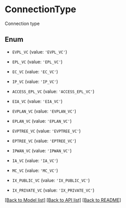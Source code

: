 # ConnectionType

Connection type

## Enum

* `EVPL_VC` (value: `'EVPL_VC'`)

* `EPL_VC` (value: `'EPL_VC'`)

* `EC_VC` (value: `'EC_VC'`)

* `IP_VC` (value: `'IP_VC'`)

* `ACCESS_EPL_VC` (value: `'ACCESS_EPL_VC'`)

* `EIA_VC` (value: `'EIA_VC'`)

* `EVPLAN_VC` (value: `'EVPLAN_VC'`)

* `EPLAN_VC` (value: `'EPLAN_VC'`)

* `EVPTREE_VC` (value: `'EVPTREE_VC'`)

* `EPTREE_VC` (value: `'EPTREE_VC'`)

* `IPWAN_VC` (value: `'IPWAN_VC'`)

* `IA_VC` (value: `'IA_VC'`)

* `MC_VC` (value: `'MC_VC'`)

* `IX_PUBLIC_VC` (value: `'IX_PUBLIC_VC'`)

* `IX_PRIVATE_VC` (value: `'IX_PRIVATE_VC'`)

[[Back to Model list]](../README.md#documentation-for-models) [[Back to API list]](../README.md#documentation-for-api-endpoints) [[Back to README]](../README.md)


